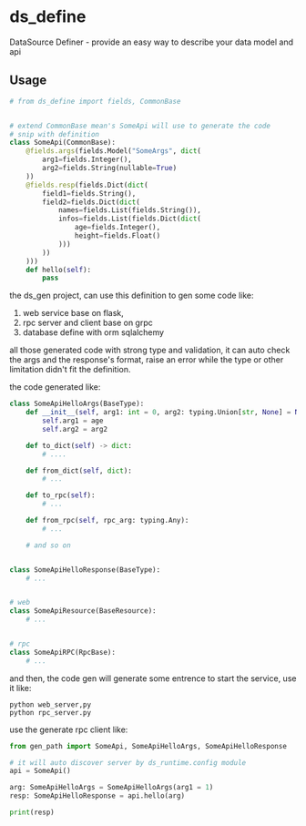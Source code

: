 # ds_define
DataSource Definer - provide an easy way to describe your data model and api

## Usage

```python
# from ds_define import fields, CommonBase


# extend CommonBase mean's SomeApi will use to generate the code
# snip with definition
class SomeApi(CommonBase):
    @fields.args(fields.Model("SomeArgs", dict(
        arg1=fields.Integer(),
        arg2=fields.String(nullable=True)
    ))
    @fields.resp(fields.Dict(dict(
        field1=fields.String(),
        field2=fields.Dict(dict(
            names=fields.List(fields.String()),
            infos=fields.List(fields.Dict(dict(
                age=fields.Integer(),
                height=fields.Float()
            )))
        ))
    )))
    def hello(self):
        pass
```

the ds_gen project, can use this definition to gen some code like:
1. web service base on flask,
2. rpc server and client base on grpc
3. database define with orm sqlalchemy

all those generated code with strong type and validation, it can auto check the
args and the response's format, raise an error while the type or other limitation
didn't fit the definition.

the code generated like:

```python
class SomeApiHelloArgs(BaseType):
    def __init__(self, arg1: int = 0, arg2: typing.Union[str, None] = None):
        self.arg1 = age
        self.arg2 = arg2

    def to_dict(self) -> dict:
        # ....

    def from_dict(self, dict):
        # ...

    def to_rpc(self):
        # ...

    def from_rpc(self, rpc_arg: typing.Any):
        # ...

    # and so on


class SomeApiHelloResponse(BaseType):
    # ...


# web
class SomeApiResource(BaseResource):
    # ...


# rpc
class SomeApiRPC(RpcBase):
    # ...

```

and then, the code gen will generate some entrence to start the service, use it like:

```shell
python web_server,py
python rpc_server.py
```

use the generate rpc client like:

```python
from gen_path import SomeApi, SomeApiHelloArgs, SomeApiHelloResponse

# it will auto discover server by ds_runtime.config module
api = SomeApi()

arg: SomeApiHelloArgs = SomeApiHelloArgs(arg1 = 1)
resp: SomeApiHelloResponse = api.hello(arg)

print(resp)
```
